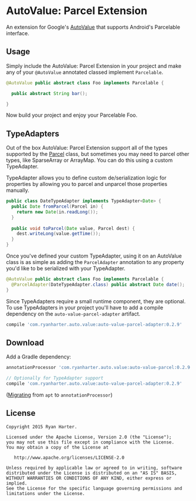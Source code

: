 # AutoValue: Parcel Extension

An extension for Google's [AutoValue](https://github.com/google/auto) that supports Android's 
Parcelable interface.

## Usage

Simply include the AutoValue: Parcel Extension in your project and make any of your `@AutoValue` 
annotated classed implement `Parcelable`.

```java
@AutoValue public abstract class Foo implements Parcelable {

  public abstract String bar();

}
```

Now build your project and enjoy your Parcelable Foo.

## TypeAdapters

Out of the box AutoValue: Parcel Extension support all of the types supported by the 
[Parcel](https://developer.android.com/reference/android/os/Parcel.html) class, but sometimes you
may need to parcel other types, like SparseArray or ArrayMap.  You can do this using a custom TypeAdapter.

TypeAdapter allows you to define custom de/serialization logic for properties by allowing you to
parcel and unparcel those properties manually.

```java
public class DateTypeAdapter implements TypeAdapter<Date> {
  public Date fromParcel(Parcel in) {
    return new Date(in.readLong());
  }
  
  public void toParcel(Date value, Parcel dest) {
    dest.writeLong(value.getTime());
  }
}
```

Once you've defined your custom TypeAdapter, using it on an AutoValue class is as simple as adding
the `ParcelAdapter` annotation to any property you'd like to be serialized with your TypeAdapter.

```java
@AutoValue public abstract class Foo implements Parcelable {
  @ParcelAdapter(DateTypeAdapter.class) public abstract Date date();
}
```

Since TypeAdapters require a small runtime component, they are optional.  To use TypeAdapters in 
your project you'll have to add a compile dependency on the `auto-value-parcel-adapter` artifact.

```groovy
compile 'com.ryanharter.auto.value:auto-value-parcel-adapter:0.2.9'
```

## Download

Add a Gradle dependency:

```groovy
annotationProcessor 'com.ryanharter.auto.value:auto-value-parcel:0.2.9'

// Optionally for TypeAdapter support
compile 'com.ryanharter.auto.value:auto-value-parcel-adapter:0.2.9'
```

([Migrating](https://bitbucket.org/hvisser/android-apt/wiki/Migration) from `apt` to `annotationProcessor`)

## License

```
Copyright 2015 Ryan Harter.

Licensed under the Apache License, Version 2.0 (the "License");
you may not use this file except in compliance with the License.
You may obtain a copy of the License at

   http://www.apache.org/licenses/LICENSE-2.0

Unless required by applicable law or agreed to in writing, software
distributed under the License is distributed on an "AS IS" BASIS,
WITHOUT WARRANTIES OR CONDITIONS OF ANY KIND, either express or implied.
See the License for the specific language governing permissions and
limitations under the License.
```
